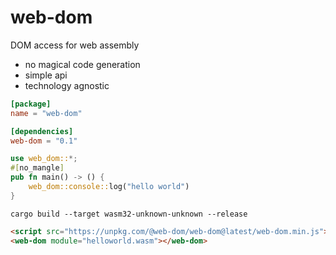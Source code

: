 # web-dom

DOM access for web assembly
* no magical code generation
* simple api
* technology agnostic

```toml
[package]
name = "web-dom"

[dependencies]
web-dom = "0.1"
```
```rust
use web_dom::*;
#[no_mangle]
pub fn main() -> () {
    web_dom::console::log("hello world")
}
```
```console
cargo build --target wasm32-unknown-unknown --release
```
```html
<script src="https://unpkg.com/@web-dom/web-dom@latest/web-dom.min.js"></script>
<web-dom module="helloworld.wasm"></web-dom>
```
